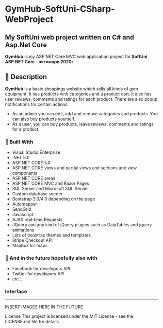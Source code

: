 # GymHub-SoftUni-CSharp-WebProject
## My SoftUni web project written on C# and Asp.Net Core 
**GymHub** is my ASP.NET Core MVC web application project for **SoftUni ASP.NET Core - октомври 2020г.**

## :pencil: Description
**GymHub** is a basic shoppings website which sells all kinds of gym equipment. It has products with categories and a product cart.
            It also has user reviews, comments and ratings for each product. There are also popup notifications for certain actions.             
- As an admin you can edit, add and remove categories and products. You can also buy products yourself. 
- As a user, you can buy products, leave reviews, comments and ratings for a product.

### :hammer: Built With

- Visual Studio Enterprise
- .NET 5.0           
- ASP.NET CORE 5.0         
- ASP.NET CORE views and partial views and sections and view components
- ASP.NET CORE areas
- ASP.NET CORE MVC and Razor Pages
- SQL Server and Microsoft SQL Server
- Custom database seeder 
- Bootstrap 3.0/4.0 depending on the page
- Automapper 
- SendGrid
- Javascript
- AJAX real-time Requests
- JQuery and any kind of jQuery plugins such as DataTables and jquery animations
- Lots of boostrap themes and templates
- Stripe Checkout API
- Mapbox for maps
### :hammer: And in the future hopefully also with                
- Facebook for developers API
- Twitter for developers API
- etc...

<h3>Interface</h3>
<hr/>

INSERT IMAGES HERE IN THE FUTURE

License This project is licensed under the MIT License - see the LICENSE.md file for details

